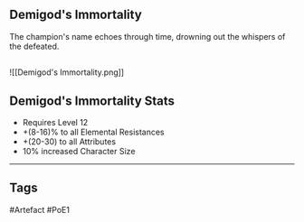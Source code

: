 ## Demigod's Immortality
The champion's name echoes through time,
drowning out the whispers of the defeated.
##
![[Demigod's Immortality.png]]
## Demigod's Immortality Stats
- Requires Level 12
- +(8-16)% to all Elemental Resistances
- +(20-30) to all Attributes
- 10% increased Character Size


---
## Tags
#Artefact
#PoE1